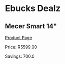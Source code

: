 
# Ebucks Dealz
## Mecer Smart 14"
[Product Page](https://www.ebucks.com/web/shop/productSelected.do?prodId=1165827149&catId=714946558)

Price: R5599.00

Savings: 700.0


	